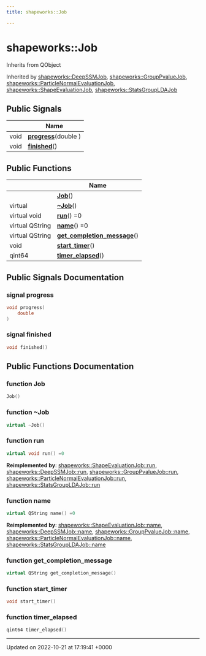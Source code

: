 ```yaml
---
title: shapeworks::Job

---
```


# shapeworks::Job





Inherits from QObject

Inherited by [shapeworks::DeepSSMJob](../Classes/classshapeworks_1_1DeepSSMJob.md), [shapeworks::GroupPvalueJob](../Classes/classshapeworks_1_1GroupPvalueJob.md), [shapeworks::ParticleNormalEvaluationJob](../Classes/classshapeworks_1_1ParticleNormalEvaluationJob.md), [shapeworks::ShapeEvaluationJob](../Classes/classshapeworks_1_1ShapeEvaluationJob.md), [shapeworks::StatsGroupLDAJob](../Classes/classshapeworks_1_1StatsGroupLDAJob.md)

## Public Signals

|                | Name           |
| -------------- | -------------- |
| void | **[progress](../Classes/classshapeworks_1_1Job.md#signal-progress)**(double ) |
| void | **[finished](../Classes/classshapeworks_1_1Job.md#signal-finished)**() |

## Public Functions

|                | Name           |
| -------------- | -------------- |
| | **[Job](../Classes/classshapeworks_1_1Job.md#function-job)**() |
| virtual | **[~Job](../Classes/classshapeworks_1_1Job.md#function-~job)**() |
| virtual void | **[run](../Classes/classshapeworks_1_1Job.md#function-run)**() =0 |
| virtual QString | **[name](../Classes/classshapeworks_1_1Job.md#function-name)**() =0 |
| virtual QString | **[get_completion_message](../Classes/classshapeworks_1_1Job.md#function-get-completion-message)**() |
| void | **[start_timer](../Classes/classshapeworks_1_1Job.md#function-start-timer)**() |
| qint64 | **[timer_elapsed](../Classes/classshapeworks_1_1Job.md#function-timer-elapsed)**() |

## Public Signals Documentation

### signal progress

```cpp
void progress(
    double 
)
```


### signal finished

```cpp
void finished()
```


## Public Functions Documentation

### function Job

```cpp
Job()
```


### function ~Job

```cpp
virtual ~Job()
```


### function run

```cpp
virtual void run() =0
```


**Reimplemented by**: [shapeworks::ShapeEvaluationJob::run](../Classes/classshapeworks_1_1ShapeEvaluationJob.md#function-run), [shapeworks::DeepSSMJob::run](../Classes/classshapeworks_1_1DeepSSMJob.md#function-run), [shapeworks::GroupPvalueJob::run](../Classes/classshapeworks_1_1GroupPvalueJob.md#function-run), [shapeworks::ParticleNormalEvaluationJob::run](../Classes/classshapeworks_1_1ParticleNormalEvaluationJob.md#function-run), [shapeworks::StatsGroupLDAJob::run](../Classes/classshapeworks_1_1StatsGroupLDAJob.md#function-run)


### function name

```cpp
virtual QString name() =0
```


**Reimplemented by**: [shapeworks::ShapeEvaluationJob::name](../Classes/classshapeworks_1_1ShapeEvaluationJob.md#function-name), [shapeworks::DeepSSMJob::name](../Classes/classshapeworks_1_1DeepSSMJob.md#function-name), [shapeworks::GroupPvalueJob::name](../Classes/classshapeworks_1_1GroupPvalueJob.md#function-name), [shapeworks::ParticleNormalEvaluationJob::name](../Classes/classshapeworks_1_1ParticleNormalEvaluationJob.md#function-name), [shapeworks::StatsGroupLDAJob::name](../Classes/classshapeworks_1_1StatsGroupLDAJob.md#function-name)


### function get_completion_message

```cpp
virtual QString get_completion_message()
```


### function start_timer

```cpp
void start_timer()
```


### function timer_elapsed

```cpp
qint64 timer_elapsed()
```


-------------------------------

Updated on 2022-10-21 at 17:19:41 +0000